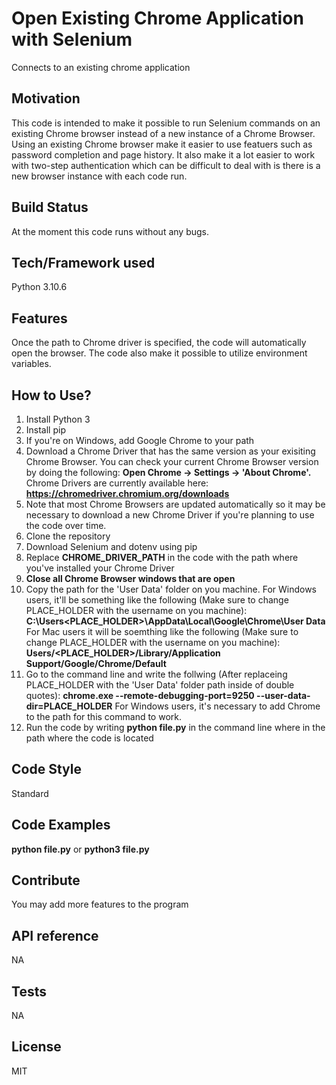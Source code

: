 # Open Existing Chrome Application with Selenium
Connects to an existing chrome application

## Motivation
This code is intended to make it possible to run Selenium commands on an existing Chrome browser instead of a new instance of a Chrome Browser. Using an existing Chrome browser make it easier to use featuers such as password completion and page history. It also make it a lot easier to work with two-step authentication which can be difficult to deal with is there is a new browser instance with each code run. 

## Build Status
At the moment this code runs without any bugs.

## Tech/Framework used
Python 3.10.6 

## Features
Once the path to Chrome driver is specified, the code will automatically open the browser. The code also make it possible to utilize environment variables. 

## How to Use?
1. Install Python 3
2. Install pip
3. If you're on Windows, add Google Chrome to your path
4. Download a Chrome Driver that has the same version as your exisiting Chrome Browser. You can check your current Chrome Browser version by doing the following: **Open Chrome -> Settings -> 'About Chrome'.** Chrome Drivers are currently available here: **https://chromedriver.chromium.org/downloads** 
5. Note that most Chrome Browsers are updated automatically so it may be necessary to download a new Chrome Driver if you're planning to use the code over time.  
6. Clone the repository
7. Download Selenium and dotenv using pip
8. Replace **CHROME_DRIVER_PATH** in the code with the path where you've installed your Chrome Driver
9. **Close all Chrome Browser windows that are open**
10. Copy the path for the 'User Data' folder on you machine. For Windows users, it'll be something like the following (Make sure to change PLACE_HOLDER with the username on you machine): **C:\Users\<PLACE_HOLDER>\AppData\Local\Google\Chrome\User Data** For Mac users it will be soemthing like the following (Make sure to change PLACE_HOLDER with the username on you machine): **Users/<PLACE_HOLDER>/Library/Application Support/Google/Chrome/Default**
11. Go to the command line and write the follwing (After replaceing PLACE_HOLDER with the 'User Data' folder path inside of double quotes): **chrome.exe --remote-debugging-port=9250 --user-data-dir=PLACE_HOLDER** For Windows users, it's necessary to add Chrome to the path for this command to work.
12. Run the code by writing **python file.py** in the command line where in the path where the code is located

## Code Style
Standard

## Code Examples
**python file.py** or **python3 file.py**

## Contribute
You may add more features to the program

## API reference
NA

## Tests
NA

## License
MIT